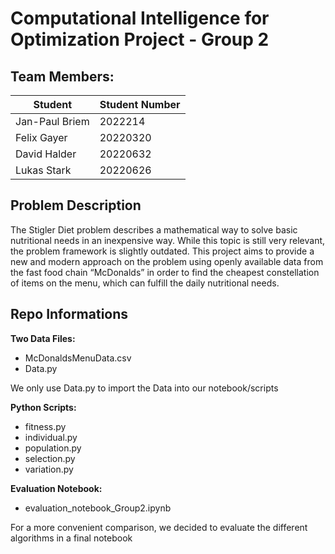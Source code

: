 # Computational Intelligence for Optimization Project - Group 2

## Team Members:
|**Student**    |**Student Number**|
|---------------|------------------|
|Jan-Paul Briem |2022214           |
|Felix Gayer    |20220320          |
|David Halder   |20220632          |
|Lukas Stark    |20220626          |

## Problem Description
The Stigler Diet problem describes a mathematical way to solve basic nutritional needs in an inexpensive way. While this topic is still very relevant, the problem framework is slightly outdated. This project aims to provide a new and modern approach on the problem using openly available data from the fast food chain “McDonalds” in order to find the cheapest constellation of items on the menu, which can fulfill the daily nutritional needs.

## Repo Informations
**Two Data Files:**
- McDonaldsMenuData.csv
- Data.py

We only use Data.py to import the Data into our notebook/scripts

**Python Scripts:**
- fitness.py
- individual.py
- population.py
- selection.py
- variation.py

**Evaluation Notebook:**
- evaluation_notebook_Group2.ipynb

For a more convenient comparison, we decided to evaluate the different algorithms in a final notebook
